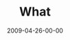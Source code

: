 ---
layout: message
category: message
series: "Filled"
title: "What"
date: 2009-04-26-00-00
message_id: 560
sc-permalink-url: "http://soundcloud.com/crdschurch/filled-what"
audio: "http://s3.amazonaws.com/crossroads-media/messages/audio/Filled2.mp3"
audio-duration: "35:06"
notes-description: ""
notes: "http://s3.amazonaws.com/crossroads-media/documents/SN_4_25-26_09.pdf"
notes-title: "Filled&#58; What? (Study Notes)"
program: "http://s3.amazonaws.com/crossroads-media/documents/0425_26Program.pdf"
description: "Chuck Mingo discusses the role of the Holy Spirit in the lives of Jesus followers."
video: "http://s3.amazonaws.com/crossroads-media/messages/video/Filled2.mp4"
video-duration: "35:06"
yt-embed-url: "//www.youtube.com/embed/tf1cIW7N4qE"
video-image: "http://s3.amazonaws.com/crossroads-media/images/Filled2-still.jpg"
tag: 
 - mingo
 - holy-spirit
 - holy-ghost
 - filled
 - water
 - power
 - light-bulb
explicit: false
---
